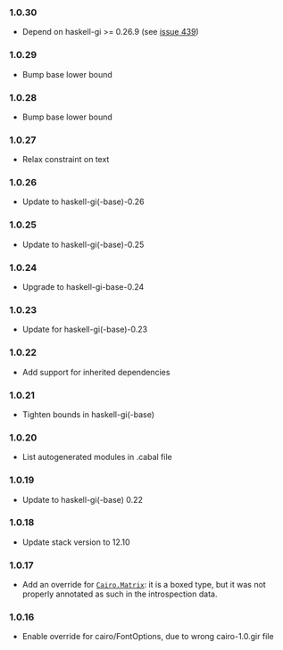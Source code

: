 ### 1.0.30

+ Depend on haskell-gi >= 0.26.9 (see [issue 439](https://github.com/haskell-gi/haskell-gi/issues/439))

### 1.0.29

+ Bump base lower bound

### 1.0.28

+ Bump base lower bound

### 1.0.27

+ Relax constraint on text

### 1.0.26

+ Update to haskell-gi(-base)-0.26

### 1.0.25

+ Update to haskell-gi(-base)-0.25

### 1.0.24

+ Upgrade to haskell-gi-base-0.24

### 1.0.23

+ Update for haskell-gi(-base)-0.23

### 1.0.22

+ Add support for inherited dependencies

### 1.0.21

+ Tighten bounds in haskell-gi(-base)

### 1.0.20

+ List autogenerated modules in .cabal file

### 1.0.19

+ Update to haskell-gi(-base) 0.22

### 1.0.18

+ Update stack version to 12.10

### 1.0.17

+ Add an override for [`Cairo.Matrix`](https://hackage.haskell.org/package/gi-cairo/docs/GI-Cairo-Structs-Matrix.html): it is a boxed type, but it was not properly annotated as such in the introspection data.

### 1.0.16

+ Enable override for cairo/FontOptions, due to wrong cairo-1.0.gir file 



